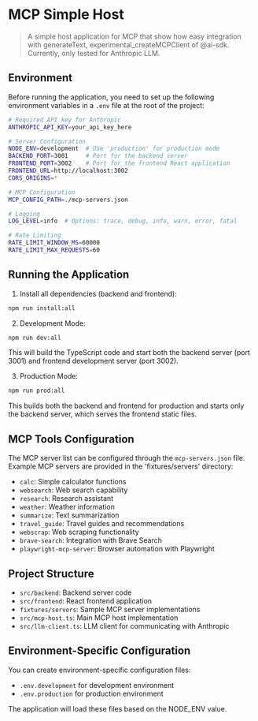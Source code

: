 # MCP Simple Host

> A simple host application for MCP that show how easy integration with generateText, experimental_createMCPClient of @ai-sdk. Currently, only tested for Anthropic LLM.

## Environment

Before running the application, you need to set up the following environment variables in a `.env` file at the root of the project:

```bash
# Required API key for Anthropic
ANTHROPIC_API_KEY=your_api_key_here

# Server Configuration
NODE_ENV=development  # Use 'production' for production mode
BACKEND_PORT=3001     # Port for the backend server
FRONTEND_PORT=3002    # Port for the frontend React application
FRONTEND_URL=http://localhost:3002
CORS_ORIGINS=*

# MCP Configuration
MCP_CONFIG_PATH=./mcp-servers.json

# Logging
LOG_LEVEL=info  # Options: trace, debug, info, warn, error, fatal

# Rate Limiting
RATE_LIMIT_WINDOW_MS=60000
RATE_LIMIT_MAX_REQUESTS=60
```

## Running the Application

1. Install all dependencies (backend and frontend):
```bash
npm run install:all
```

2. Development Mode:
```bash
npm run dev:all
```
This will build the TypeScript code and start both the backend server (port 3001) and frontend development server (port 3002).

3. Production Mode:
```bash
npm run prod:all
```
This builds both the backend and frontend for production and starts only the backend server, which serves the frontend static files.

## MCP Tools Configuration

The MCP server list can be configured through the `mcp-servers.json` file. Example MCP servers are provided in the 'fixtures/servers' directory:

- `calc`: Simple calculator functions
- `websearch`: Web search capability
- `research`: Research assistant
- `weather`: Weather information
- `summarize`: Text summarization
- `travel_guide`: Travel guides and recommendations
- `webscrap`: Web scraping functionality
- `brave-search`: Integration with Brave Search
- `playwright-mcp-server`: Browser automation with Playwright

## Project Structure

- `src/backend`: Backend server code
- `src/frontend`: React frontend application
- `fixtures/servers`: Sample MCP server implementations
- `src/mcp-host.ts`: Main MCP host implementation
- `src/llm-client.ts`: LLM client for communicating with Anthropic

## Environment-Specific Configuration

You can create environment-specific configuration files:
- `.env.development` for development environment
- `.env.production` for production environment

The application will load these files based on the NODE_ENV value.
